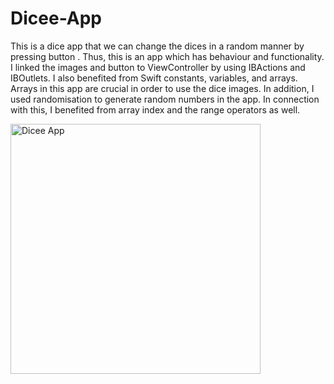 # Dicee-App
This is a dice app that we can change the dices in a random manner by pressing button . Thus, this is an app which has behaviour and functionality. I linked the images and button to ViewController by using IBActions and IBOutlets. I also benefited from Swift constants, variables, and arrays. Arrays in this app are crucial in order to use the dice images. In addition, I used randomisation to generate random numbers in the app. In connection with this, I benefited from array index and the range operators as well.



<img width="400" alt="Dicee App" src="https://user-images.githubusercontent.com/92036779/183652064-74ef1982-3dc7-4ad4-9324-5a8c59df36d1.png">
